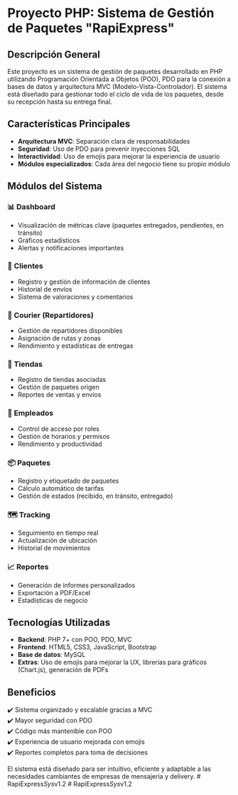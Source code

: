 # Proyecto PHP: Sistema de Gestión de Paquetes "RapiExpress"

## Descripción General
Este proyecto es un sistema de gestión de paquetes desarrollado en PHP utilizando Programación Orientada a Objetos (POO), PDO para la conexión a bases de datos y arquitectura MVC (Modelo-Vista-Controlador). El sistema está diseñado para gestionar todo el ciclo de vida de los paquetes, desde su recepción hasta su entrega final.

## Características Principales
- **Arquitectura MVC**: Separación clara de responsabilidades
- **Seguridad**: Uso de PDO para prevenir inyecciones SQL
- **Interactividad**: Uso de emojis para mejorar la experiencia de usuario
- **Módulos especializados**: Cada área del negocio tiene su propio módulo

## Módulos del Sistema

### 📊 Dashboard
- Visualización de métricas clave (paquetes entregados, pendientes, en tránsito)
- Gráficos estadísticos
- Alertas y notificaciones importantes

### 👤 Clientes
- Registro y gestión de información de clientes
- Historial de envíos
- Sistema de valoraciones y comentarios

### 🚴 Courier (Repartidores)
- Gestión de repartidores disponibles
- Asignación de rutas y zonas
- Rendimiento y estadísticas de entregas

### 🏪 Tiendas
- Registro de tiendas asociadas
- Gestión de paquetes origen
- Reportes de ventas y envíos

### 👥 Empleados
- Control de acceso por roles
- Gestión de horarios y permisos
- Rendimiento y productividad

### 📦 Paquetes
- Registro y etiquetado de paquetes
- Cálculo automático de tarifas
- Gestión de estados (recibido, en tránsito, entregado)

### 🗺️ Tracking
- Seguimiento en tiempo real
- Actualización de ubicación
- Historial de movimientos
  

### 📈 Reportes
- Generación de informes personalizados
- Exportación a PDF/Excel
- Estadísticas de negocio

## Tecnologías Utilizadas
- **Backend**: PHP 7+ con POO, PDO, MVC
- **Frontend**: HTML5, CSS3, JavaScript, Bootstrap
- **Base de datos**: MySQL
- **Extras**: Uso de emojis para mejorar la UX, librerías para gráficos (Chart.js), generación de PDFs

## Beneficios
✔️ Sistema organizado y escalable gracias a MVC  
✔️ Mayor seguridad con PDO  
✔️ Código más mantenible con POO  
✔️ Experiencia de usuario mejorada con emojis  
✔️ Reportes completos para toma de decisiones  

El sistema está diseñado para ser intuitivo, eficiente y adaptable a las necesidades cambiantes de empresas de mensajería y delivery.
#   R a p i E x p r e s s _ S y s _ v 1 . 2  
 #   R a p i E x p r e s s _ S y s _ v 1 . 2  
 